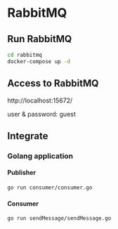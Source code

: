 # RabbitMQ

## Run RabbitMQ

```bash
cd rabbitmq
docker-compose up -d
```

## Access to RabbitMQ

http://localhost:15672/

user & password: guest

## Integrate

### Golang application

#### Publisher

```sh
go run consumer/consumer.go
```

#### Consumer

```sh
go run sendMessage/sendMessage.go
```
